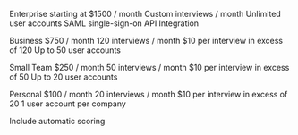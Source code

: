 Enterprise
starting at $1500 / month
Custom interviews / month
Unlimited user accounts
SAML single-sign-on
API Integration

Business
$750 / month
120 interviews / month
$10 per interview in excess of 120
Up to 50 user accounts

Small Team
$250 / month
50 interviews / month
$10 per interview in excess of 50
Up to 20 user accounts

Personal
$100 / month
20 interviews / month
$10 per interview in excess of 20
1 user account per company


Include automatic scoring 